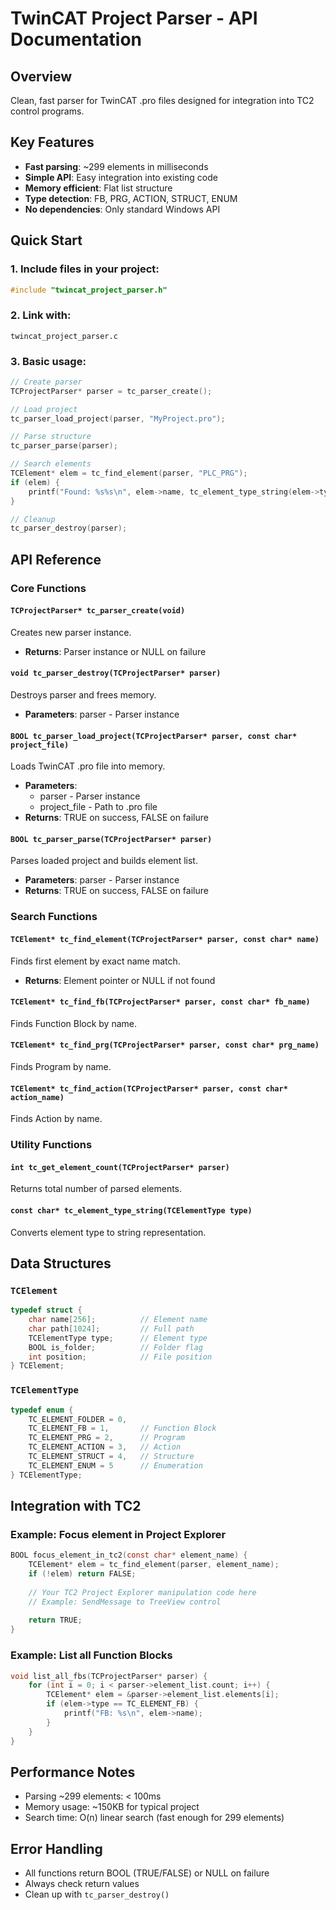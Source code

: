 # TwinCAT Project Parser - API Documentation

## Overview
Clean, fast parser for TwinCAT .pro files designed for integration into TC2 control programs.

## Key Features
- **Fast parsing**: ~299 elements in milliseconds
- **Simple API**: Easy integration into existing code
- **Memory efficient**: Flat list structure
- **Type detection**: FB, PRG, ACTION, STRUCT, ENUM
- **No dependencies**: Only standard Windows API

## Quick Start

### 1. Include files in your project:
```c
#include "twincat_project_parser.h"
```

### 2. Link with:
```
twincat_project_parser.c
```

### 3. Basic usage:
```c
// Create parser
TCProjectParser* parser = tc_parser_create();

// Load project
tc_parser_load_project(parser, "MyProject.pro");

// Parse structure
tc_parser_parse(parser);

// Search elements
TCElement* elem = tc_find_element(parser, "PLC_PRG");
if (elem) {
    printf("Found: %s%s\n", elem->name, tc_element_type_string(elem->type));
}

// Cleanup
tc_parser_destroy(parser);
```

## API Reference

### Core Functions

#### `TCProjectParser* tc_parser_create(void)`
Creates new parser instance.
- **Returns**: Parser instance or NULL on failure

#### `void tc_parser_destroy(TCProjectParser* parser)`
Destroys parser and frees memory.
- **Parameters**: parser - Parser instance

#### `BOOL tc_parser_load_project(TCProjectParser* parser, const char* project_file)`
Loads TwinCAT .pro file into memory.
- **Parameters**: 
  - parser - Parser instance
  - project_file - Path to .pro file
- **Returns**: TRUE on success, FALSE on failure

#### `BOOL tc_parser_parse(TCProjectParser* parser)`
Parses loaded project and builds element list.
- **Parameters**: parser - Parser instance
- **Returns**: TRUE on success, FALSE on failure

### Search Functions

#### `TCElement* tc_find_element(TCProjectParser* parser, const char* name)`
Finds first element by exact name match.
- **Returns**: Element pointer or NULL if not found

#### `TCElement* tc_find_fb(TCProjectParser* parser, const char* fb_name)`
Finds Function Block by name.

#### `TCElement* tc_find_prg(TCProjectParser* parser, const char* prg_name)`
Finds Program by name.

#### `TCElement* tc_find_action(TCProjectParser* parser, const char* action_name)`
Finds Action by name.

### Utility Functions

#### `int tc_get_element_count(TCProjectParser* parser)`
Returns total number of parsed elements.

#### `const char* tc_element_type_string(TCElementType type)`
Converts element type to string representation.

## Data Structures

### `TCElement`
```c
typedef struct {
    char name[256];          // Element name
    char path[1024];         // Full path  
    TCElementType type;      // Element type
    BOOL is_folder;          // Folder flag
    int position;            // File position
} TCElement;
```

### `TCElementType`
```c
typedef enum {
    TC_ELEMENT_FOLDER = 0,
    TC_ELEMENT_FB = 1,       // Function Block
    TC_ELEMENT_PRG = 2,      // Program
    TC_ELEMENT_ACTION = 3,   // Action
    TC_ELEMENT_STRUCT = 4,   // Structure
    TC_ELEMENT_ENUM = 5      // Enumeration
} TCElementType;
```

## Integration with TC2

### Example: Focus element in Project Explorer
```c
BOOL focus_element_in_tc2(const char* element_name) {
    TCElement* elem = tc_find_element(parser, element_name);
    if (!elem) return FALSE;
    
    // Your TC2 Project Explorer manipulation code here
    // Example: SendMessage to TreeView control
    
    return TRUE;
}
```

### Example: List all Function Blocks
```c
void list_all_fbs(TCProjectParser* parser) {
    for (int i = 0; i < parser->element_list.count; i++) {
        TCElement* elem = &parser->element_list.elements[i];
        if (elem->type == TC_ELEMENT_FB) {
            printf("FB: %s\n", elem->name);
        }
    }
}
```

## Performance Notes
- Parsing ~299 elements: < 100ms
- Memory usage: ~150KB for typical project
- Search time: O(n) linear search (fast enough for 299 elements)

## Error Handling
- All functions return BOOL (TRUE/FALSE) or NULL on failure
- Always check return values
- Clean up with `tc_parser_destroy()`